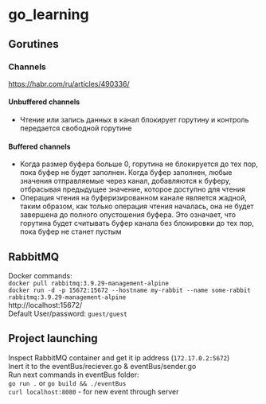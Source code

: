 # go_learning

## Gorutines

### Channels
https://habr.com/ru/articles/490336/  

#### Unbuffered channels
- Чтение или запись данных в канал блокирует горутину и контроль передается свободной горутине

#### Buffered channels
- Когда размер буфера больше 0, горутина не блокируется до тех пор, пока буфер не будет заполнен. Когда буфер заполнен, любые значения отправляемые через канал, добавляются к буферу, отбрасывая предыдущее значение, которое доступно для чтения  
- Операция чтения на буферизированном канале является жадной, таким образом, как только операция чтения началась, она не будет завершена до полного опустошения буфера. Это означает, что горутина будет считывать буфер канала без блокировки до тех пор, пока буфер не станет пустым  

## RabbitMQ
Docker commands:  
```docker pull rabbitmq:3.9.29-management-alpine```   
```docker run -d -p 15672:15672 --hostname my-rabbit --name some-rabbit rabbitmq:3.9.29-management-alpine```   
http://localhost:15672/  
Default User/password: ```guest/guest``` 

## Project launching  
Inspect RabbitMQ container and get it ip address (```172.17.0.2:5672```)  
Inert it to the eventBus/reciever.go & eventBus/sender.go  
Run next commands in eventBus folder:    
```go run .``` or ```go build && ./eventBus```  
```curl localhost:8080``` - for new event through server  